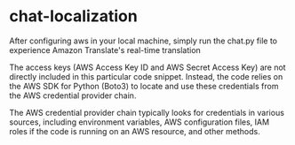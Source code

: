 # chat-localization

After configuring aws in your local machine, simply run the   chat.py   file to experience Amazon Translate's real-time translation

The access keys (AWS Access Key ID and AWS Secret Access Key) are not directly included in this particular code snippet. Instead, the code relies on the AWS SDK for Python (Boto3) to locate and use these credentials from the AWS credential provider chain.

The AWS credential provider chain typically looks for credentials in various sources, including environment variables, AWS configuration files, IAM roles if the code is running on an AWS resource, and other methods.
